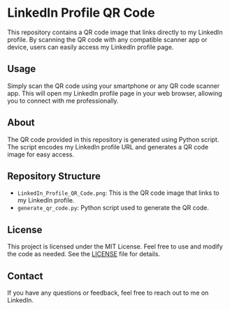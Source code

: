 # LinkedIn Profile QR Code

This repository contains a QR code image that links directly to my LinkedIn profile. By scanning the QR code with any compatible scanner app or device, users can easily access my LinkedIn profile page.

## Usage

Simply scan the QR code using your smartphone or any QR code scanner app. This will open my LinkedIn profile page in your web browser, allowing you to connect with me professionally.

## About

The QR code provided in this repository is generated using Python script. The script encodes my LinkedIn profile URL and generates a QR code image for easy access.

## Repository Structure

- `LinkedIn_Profile_QR_Code.png`: This is the QR code image that links to my LinkedIn profile.
- `generate_qr_code.py`: Python script used to generate the QR code.

## License

This project is licensed under the MIT License. Feel free to use and modify the code as needed. See the [LICENSE](LICENSE) file for details.

## Contact

If you have any questions or feedback, feel free to reach out to me on LinkedIn.
